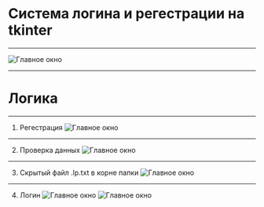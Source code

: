 # Cистема логина и регестрации на tkinter

***
![Главное окно](https://sun9-9.userapi.com/c206624/v206624157/26481/6Z9P4s_zhVg.jpg)
***
# Логика
***
1) Регестрация
![Главное окно](https://sun9-127.userapi.com/c206624/v206624157/26488/-VtAJpS40VE.jpg)
***
2) Проверка данных
![Главное окно](https://sun9-23.userapi.com/c206624/v206624157/2648f/_D02UBvtfQI.jpg)
***
3) Скрытый файл .lp.txt в корне папки
![Главное окно](https://sun9-43.userapi.com/c206624/v206624157/264a5/Nvlx4Lh1QY8.jpg)
***
4) Логин
![Главное окно](https://sun9-25.userapi.com/c206624/v206624157/26496/hvhNqD-ix6g.jpg)
![Главное окно](https://sun9-62.userapi.com/c206624/v206624157/2649d/MtTYFUHGuck.jpg)

